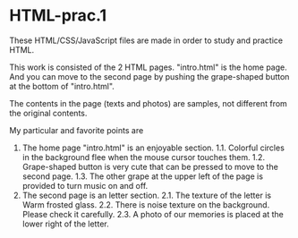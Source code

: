 # HTML-prac.1

These HTML/CSS/JavaScript files are made in order to study and practice HTML.

This work is consisted of the 2 HTML pages. "intro.html" is the home page. And you can move to the second page by pushing the grape-shaped button at the bottom of "intro.html".

The contents in the page (texts and photos) are samples, not different from the original contents.

My particular and favorite points are
1. The home page "intro.html" is an enjoyable section.
	1.1. Colorful circles in the background flee when the mouse cursor touches them.
	1.2. Grape-shaped button is very cute that can be pressed to move to the second page.
	1.3. The other grape at the upper left of the page is provided to turn music on and off.
2. The second page is an letter section.
	2.1. The texture of the letter is Warm frosted glass.
	2.2. There is noise texture on the background. Please check it carefully.
	2.3. A photo of our memories is placed at the lower right of the letter.
